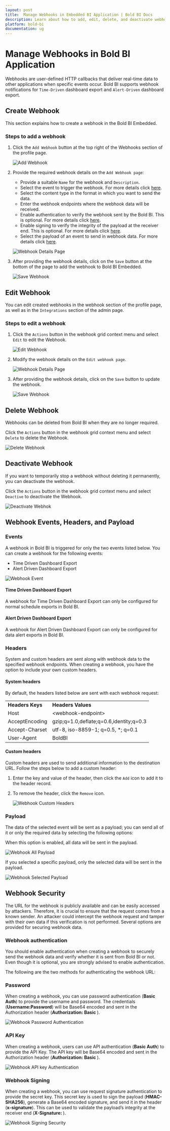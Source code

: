 ```yaml
---
layout: post
title:  Manage Webhooks in Embedded BI Application | Bold BI Docs
description: Learn about how to add, edit, delete, and deactivate webhooks in Bold BI application. Also learn about webhook payloads, events, headers, and security features.
platform: bold-bi
documentation: ug
---
```


# Manage Webhooks in Bold BI Application 

Webhooks are user-defined HTTP callbacks that deliver real-time data to other applications when specific events occur. Bold BI supports webhook notifications for `Time-Driven` dashboard export and `Alert-Driven` dashboard export.

## Create Webhook

This section explains how to create a webhook in the Bold BI Embedded.

### Steps to add a webhook

1. Click the `Add Webhook` button at the top right of the Webhooks section of the profile page.

	![Add Webhook](/static/assets/webhook/images/add-webhook.png)
	
2. Provide the required webhook details on the `Add Webhook page`:

   * Provide a suitable `Name` for the webhook and `Description`.
   * Select the event to trigger the webhook. For more details click [here](#events).
   * Select the content type in the format in which you want to send the data.
   * Enter the webhook endpoints where the webhook data will be received.
   * Enable authentication to verify the webhook sent by the Bold BI. This is optional. For more details click [here](#webhook-authentication).
   * Enable signing to verify the integrity of the payload at the receiver end. This is optional. For more details click [here](#webhook-signing).
   * Select the payload of an event to send in webhook data. For more details click [here](#payload).

	![Webhook Details Page](/static/assets/webhook/images/webhook-details-page.png)

3. After providing the webhook details, click on the `Save` button at the bottom of the page to add the webhook to Bold BI Embedded.

    ![Save Webhook](/static/assets/webhook/images/save-webhook.png)

## Edit Webhook

You can edit created webhooks in the webhook section of the profile page, as well as in the `Integrations` section of the admin page.

### Steps to edit a webhook

1. Click the `Actions` button in the webhook grid context menu and select `Edit` to edit the Webhook.

	![Edit Webhook](/static/assets/webhook/images/edit-webhook.png)
	
2. Modify the webhook details on the `Edit webhook page`.

   ![Webhook Details Page](/static/assets/webhook/images/webhook-details-page.png)
	
3. After providing the webhook details, click on the `Save` button to update the webhook.

    ![Save Webhook](/static/assets/webhook/images/save-webhook.png)

## Delete Webhook

Webhooks can be deleted from Bold BI when they are no longer required.

Click the `Actions` button in the webhook grid context menu and select `Delete` to delete the Webhook.

![Delete Webhook](/static/assets/webhook/images/delete-webhook.png)

## Deactivate Webhook

If you want to temporarily stop a webhook without deleting it permanently, you can deactivate the webhook.

Click the `Actions` button in the webhook grid context menu and select `Deactive` to deactivate the Webhook.


![Deactivate Webhok](/static/assets/webhook/images/deactivate-webhook.png)

## Webhook Events, Headers, and Payload 

### Events

A webhook in Bold BI is triggered for only the two events listed below. You can create a webhook for the following events:
   * Time Driven Dashboard Export
   * Alert Driven Dashboard Export
	
   ![Webhook Event](/static/assets/webhook/images/webhook-event.png)
#### Time Driven Dashboard Export

A webhook for Time Driven Dashboard Export can only be configured for normal schedule exports in Bold BI.

#### Alert Driven Dashboard Export

A webhook for Alert Driven Dashboard Export can only be configured for data alert exports in Bold BI.

### Headers

System and custom headers are sent along with webhook data to the specified webhook endpoints. When creating a webhook, you have the option to include your own custom headers.

#### System headers

By default, the headers listed below are sent with each webhook request:

<table>
<tr>
<td><strong>Headers Keys</td>
<td><strong>Headers Values</td>
</tr>

<tr>
<td>Host</td>
<td>&lt;webhook-endpoint&gt;</td>
</tr>

<tr>
<td>AcceptEncoding</td>
<td>gzip;q=1.0,deflate;q=0.6,identity;q=0.3</td>
</tr>

<tr>
<td>Accept-Charset</td>
<td>utf-8, iso-8859-1; q=0.5, *; q=0.1</td>
</tr>

<tr>
<td>User-Agent</td>
<td>BoldBI</td>
</tr>
</table>

#### Custom headers

Custom headers are used to send additional information to the destination URL. Follow the steps below to add a custom header:
1. Enter the key and value of the header, then click the `Add` icon to add it to the header record.

2. To remove the header, click the `Remove` icon.

   ![Webhook Custom Headers](/static/assets/webhook/images/webhook-custom-headers.png)

### Payload

The data of the selected event will be sent as a payload; you can send all of it or only the required data by selecting the following options:

When this option is enabled, all data will be sent in the payload.

![Webhook All Payload](/static/assets/webhook/images/webhook-payload-all.png)

If you selected a specific payload, only the selected data will be sent in the payload.

![Webhook Selected Payload](/static/assets/webhook/images/webhook-selected-payload.png)

## Webhook Security

The URL for the webhook is publicly available and can be easily accessed by attackers. Therefore, it is crucial to ensure that the request comes from a known sender. An attacker could intercept the webhook request and tamper with their own data if this verification is not performed. Several options are provided for securing webhook data.

### Webhook authentication

You should enable authentication when creating a webhook to securely send the webhook data and verify whether it is sent from Bold BI or not. Even though it is optional, you are strongly advised to enable authentication.

The following are the two methods for authenticating the webhook URL:

### Password

When creating a webhook, you can use password authentication (**Basic Auth**) to provide the username and password. The credentials (**Username:Password**) will be Base64 encoded and sent in the Authorization header (**Authorization: Basic <Credential>**).

![Webhook Password Authentication](/static/assets/webhook/images/webhook-password-authentication.png)

### API Key

When creating a webhook, users can use API authentication (**Basic Auth**) to provide the API Key. The API key will be Base64 encoded and sent in the Authorization header (**Authorization: Basic <API Key>**).

![Webhook API key Authentication](/static/assets/webhook/images/webhook-apikey-authentication.png)

### Webhook Signing

When creating a webhook, you can use request signature authentication to provide the secret key. This secret key is used to sign the payload (**HMAC-SHA256**), generate a Base64 encoded signature, and send it in the header (**x-signature**). This can be used to validate the payload’s integrity at the receiver end (**X-Signature: <Signature>**).

![Webhook Signing Security](/static/assets/webhook/images/webhook-signing-security.png)
